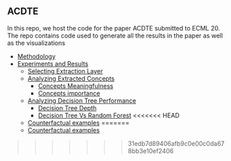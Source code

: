 ## ACDTE

In this repo, we host the code for the paper ACDTE submitted to ECML 20. The repo contains code used to generate all the results in the paper as well as the visualizations
* [Methodology](https://datasystemsgrouput.github.io/ACDTE/method)
* [Experiments and Results](https://datasystemsgrouput.github.io/ACDTE/results)
  * [Selecting Extraction Layer](https://datasystemsgrouput.github.io/ACDTE/results#selecting-extraction-layer)
  * [Analyzing Extracted Concepts](https://datasystemsgrouput.github.io/ACDTE/results#analyzing-extracted-concepts)
	* [Concepts Meaningfulness](https://datasystemsgrouput.github.io/ACDTE/results#concepts-meaningfulness)
	* [Concepts importance](https://datasystemsgrouput.github.io/ACDTE/results#concepts-importance)
  * [Analyzing Decision Tree Performance](https://datasystemsgrouput.github.io/ACDTE/results#analyzing-decision-tree-performance)
	* [Decision Tree Depth](https://datasystemsgrouput.github.io/ACDTE/results#decision-tree-depth)
	* [Decision Tree Vs Random Forest](https://datasystemsgrouput.github.io/ACDTE/results#decision-tree-vs-random-forest)
<<<<<<< HEAD
  * [Counterfactual examples](https://datasystemsgrouput.github.io/ACDTE/results#counterfactual-examples)
=======
  * [Counterfactual examples](https://datasystemsgrouput.github.io/ACDTE/results#counterfactual-examples)

  
>>>>>>> 31edb7d89406afb9c0e00c0da678bb3e10ef2406
